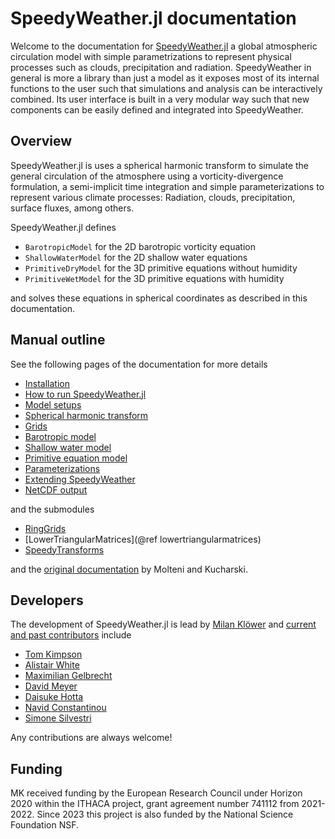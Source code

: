 # SpeedyWeather.jl documentation

Welcome to the documentation for [SpeedyWeather.jl](https://github.com/milankl/SpeedyWeather.jl) a global
atmospheric circulation model with simple parametrizations to represent physical processes such as clouds,
precipitation and radiation. SpeedyWeather in general is more a library than just a model as it exposes
most of its internal functions to the user such that simulations and analysis can be interactively
combined. Its user interface is built in a very modular way such that new components can be easily
defined and integrated into SpeedyWeather.

## Overview

SpeedyWeather.jl is uses a spherical harmonic transform to simulate
the general circulation of the atmosphere using a vorticity-divergence formulation,
a semi-implicit time integration and simple parameterizations to represent various
climate processes: Radiation, clouds, precipitation, surface fluxes, among others.

SpeedyWeather.jl defines 
- `BarotropicModel` for the 2D barotropic vorticity equation
- `ShallowWaterModel` for the 2D shallow water equations
- `PrimitiveDryModel` for the 3D primitive equations without humidity
- `PrimitiveWetModel` for the 3D primitive equations with humidity

and solves these equations in spherical coordinates as described in this documentation.

## Manual outline

See the following pages of the documentation for more details

- [Installation](installation.md)
- [How to run SpeedyWeather.jl](how_to_run_speedy.md)
- [Model setups](setups.md)
- [Spherical harmonic transform](spectral_transform.md)
- [Grids](grids.md)
- [Barotropic model](barotropic.md)
- [Shallow water model](shallowwater.md)
- [Primitive equation model](primitiveequation.md)
- [Parameterizations](parameterizations.md)
- [Extending SpeedyWeather](extending.md)
- [NetCDF output](output.md)

and the submodules

- [RingGrids](@ref)
- [LowerTriangularMatrices](@ref lowertriangularmatrices)   
- [SpeedyTransforms](@ref)

and the [original documentation](http://users.ictp.it/~kucharsk/speedy_description/km_ver41_appendixA.pdf)
by Molteni and Kucharski.

## Developers

The development of  SpeedyWeather.jl is lead by [Milan Klöwer](https://github.com/milankl) and
[current and past contributors](https://github.com/SpeedyWeather/SpeedyWeather.jl/graphs/contributors) include

- [Tom Kimpson](https://github.com/tomkimpson)
- [Alistair White](https://github.com/white-alistair)
- [Maximilian Gelbrecht](https://github.com/maximilian-gelbrecht)
- [David Meyer](https://github.com/dmey)
- [Daisuke Hotta](https://github.com/hottad)
- [Navid Constantinou](https://github.com/navidcy)
- [Simone Silvestri](https://github.com/simone-silvestri)

Any contributions are always welcome!

## Funding

MK received funding by the European Research Council under Horizon 2020 within the ITHACA project,
grant agreement number 741112 from 2021-2022. Since 2023 this project is also funded by the
National Science Foundation NSF.